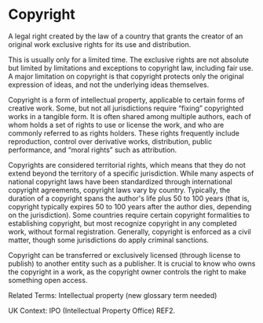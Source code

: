 # Copyright
 
A legal right created by the law of a country that grants the creator of an original work exclusive rights for its use and distribution.
 
This is usually only for a limited time. The exclusive rights are not absolute but limited by limitations and exceptions to copyright law, including fair use. A major limitation on copyright is that copyright protects only the original expression of ideas, and not the underlying ideas themselves.
 
Copyright is a form of intellectual property, applicable to certain forms of creative work. Some, but not all jurisdictions require “fixing” copyrighted works in a tangible form. It is often shared among multiple authors, each of whom holds a set of rights to use or license the work, and who are commonly referred to as rights holders. These rights frequently include reproduction, control over derivative works, distribution, public performance, and “moral rights” such as attribution.
 
Copyrights are considered territorial rights, which means that they do not extend beyond the territory of a specific jurisdiction. While many aspects of national copyright laws have been standardized through international copyright agreements, copyright laws vary by country. Typically, the duration of a copyright spans the author's life plus 50 to 100 years (that is, copyright typically expires 50 to 100 years after the author dies, depending on the jurisdiction). Some countries require certain copyright formalities to establishing copyright, but most recognize copyright in any completed work, without formal registration. Generally, copyright is enforced as a civil matter, though some jurisdictions do apply criminal sanctions.
 
Copyright can be transferred or exclusively licensed (through license to publish) to another entity such as a publisher. It is crucial to know who owns the copyright in a work, as the copyright owner controls the right to make something open access.
 
Related Terms: Intellectual property (new glossary term needed)
 
UK Context: IPO (Intellectual Property Office) REF2.
